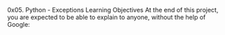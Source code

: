 0x05. Python - Exceptions
Learning Objectives
At the end of this project, you are expected to be able to explain to anyone, without the help of Google:
